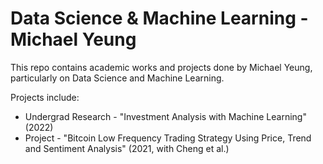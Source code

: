 # Data Science &amp; Machine Learning - Michael Yeung
This repo contains academic works and projects done by Michael Yeung, particularly on Data Science and Machine Learning.

Projects include:
- Undergrad Research - "Investment Analysis with Machine Learning" (2022)
- Project - "Bitcoin Low Frequency Trading Strategy Using Price, Trend and Sentiment Analysis" (2021, with Cheng et al.)
